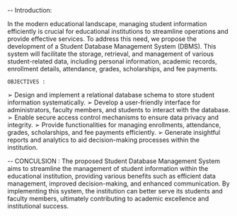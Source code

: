 -- Introduction:

In the modern educational landscape, managing student information 
efficiently is crucial for educational institutions to streamline operations 
and provide effective services. To address this need, we propose the 
development of a Student Database Management System (DBMS). This 
system will facilitate the storage, retrieval, and management of various 
student-related data, including personal information, academic records, 
enrollment details, attendance, grades, scholarships, and fee payments.

    OBJECTIVES :
➢ Design and implement a relational database schema to store student 
information systematically.
➢ Develop a user-friendly interface for administrators, faculty 
members, and students to interact with the database.
➢ Enable secure access control mechanisms to ensure data privacy and 
integrity.
➢ Provide functionalities for managing enrollments, attendance, 
grades, scholarships, and fee payments efficiently.
➢ Generate insightful reports and analytics to aid decision-making 
processes within the institution.


-- CONCULSION :
The proposed Student Database Management System aims to 
streamline the management of student information within the educational 
institution, providing various benefits such as efficient data management, 
improved decision-making, and enhanced communication. By 
implementing this system, the institution can better serve its students and 
faculty members, ultimately contributing to academic excellence and 
institutional success.